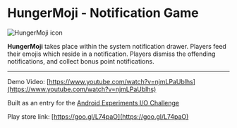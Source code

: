 # HungerMoji - Notification Game 
![HungerMoji icon](http://i.imgur.com/spGQ1dZ.png)

**HungerMoji** takes place within the system notification drawer. Players feed their emojis which reside in a notification. Players dismiss the offending notifications, and collect bonus point notifications.

***
Demo Video: [https://www.youtube.com/watch?v=njmLPaUblhs](https://www.youtube.com/watch?v=njmLPaUblhs)

Built as an entry for the [Android Experiments I/O Challenge](https://www.androidexperiments.com/)

Play store link: [https://goo.gl/L74paO](https://goo.gl/L74paO)
